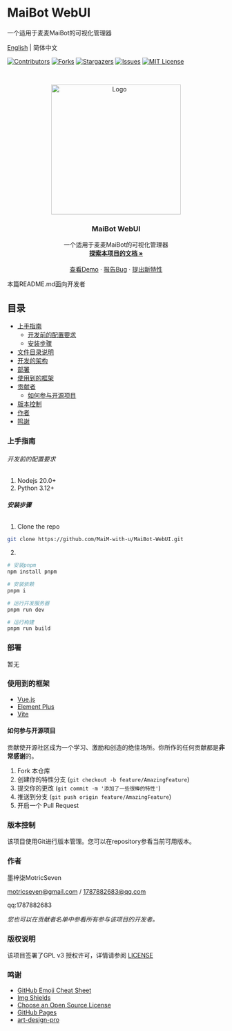 # MaiBot WebUI

一个适用于麦麦MaiBot的可视化管理器

[English](README.en.md) | 简体中文

<!-- PROJECT SHIELDS -->

[![Contributors][contributors-shield]][contributors-url]
[![Forks][forks-shield]][forks-url]
[![Stargazers][stars-shield]][stars-url]
[![Issues][issues-shield]][issues-url]
[![MIT License][license-shield]][license-url]

<!-- PROJECT LOGO -->
<br />

<p align="center">
  <a href="https://github.com/MaiM-with-u/MaiBot-WebUI/">
    <img src="images/logo.png" alt="Logo" width="300">
  </a>

  <h3 align="center">MaiBot WebUI</h3>
  <p align="center">
    一个适用于麦麦MaiBot的可视化管理器
    <br />
    <a href="https://github.com/MaiM-with-u/MaiBot-WebUI"><strong>探索本项目的文档 »</strong></a>
    <br />
    <br />
    <a href="https://github.com/MaiM-with-u/MaiBot-WebUI">查看Demo</a>
    ·
    <a href="https://github.com/MaiM-with-u/MaiBot-WebUI/issues">报告Bug</a>
    ·
    <a href="https://github.com/MaiM-with-u/MaiBot-WebUI/issues">提出新特性</a>
  </p>

</p>


 本篇README.md面向开发者
 
## 目录

- [上手指南](#上手指南)
  - [开发前的配置要求](#开发前的配置要求)
  - [安装步骤](#安装步骤)
- [文件目录说明](#文件目录说明)
- [开发的架构](#开发的架构)
- [部署](#部署)
- [使用到的框架](#使用到的框架)
- [贡献者](#贡献者)
  - [如何参与开源项目](#如何参与开源项目)
- [版本控制](#版本控制)
- [作者](#作者)
- [鸣谢](#鸣谢)

### 上手指南

###### 开发前的配置要求

1. Nodejs 20.0+
2. Python 3.12+

###### **安装步骤**

1. Clone the repo

```sh
git clone https://github.com/MaiM-with-u/MaiBot-WebUI.git
```

2. 
```sh
# 安装pnpm
npm install pnpm

# 安装依赖
pnpm i

# 运行开发服务器
pnpm run dev

# 运行构建
pnpm run build
```
<!-- 
### 文件目录说明

```
/
├── ARCHITECTURE.md
├── LICENSE.txt
├── README.md
├── /account/
├── /bbs/
├── /docs/
│  ├── /rules/
│  │  ├── backend.txt
│  │  └── frontend.txt
├── manage.py
├── /oa/
├── /static/
├── /templates/
├── useless.md
└── /util/

``` -->





<!-- ### 开发的架构 

请阅读[ARCHITECTURE.md](https://github.com/MaiM-with-u/MaiBot-WebUI/blob/master/ARCHITECTURE.md) 查阅为该项目的架构。 -->

### 部署

暂无

### 使用到的框架

- [Vue.js](https://cn.vuejs.org/)
- [Element Plus](https://element-plus.org/zh-CN/)
- [Vite](https://cn.vitejs.dev/)

<!-- ### 贡献者

请阅读**CONTRIBUTING.md** 查阅为该项目做出贡献的开发者。 -->

#### 如何参与开源项目

贡献使开源社区成为一个学习、激励和创造的绝佳场所。你所作的任何贡献都是**非常感谢**的。

1. Fork 本仓库
2. 创建你的特性分支 (`git checkout -b feature/AmazingFeature`)
3. 提交你的更改 (`git commit -m '添加了一些很棒的特性'`)
4. 推送到分支 (`git push origin feature/AmazingFeature`)
5. 开启一个 Pull Request



### 版本控制

该项目使用Git进行版本管理。您可以在repository参看当前可用版本。

### 作者

墨梓柒MotricSeven

motricseven@gmail.com / 1787882683@qq.com

qq:1787882683

 *您也可以在贡献者名单中参看所有参与该项目的开发者。*

### 版权说明

该项目签署了GPL v3 授权许可，详情请参阅 [LICENSE](https://github.com/MaiM-with-u/MaiBot-WebUI/blob/master/LICENSE)

### 鸣谢


- [GitHub Emoji Cheat Sheet](https://www.webpagefx.com/tools/emoji-cheat-sheet)
- [Img Shields](https://shields.io)
- [Choose an Open Source License](https://choosealicense.com)
- [GitHub Pages](https://pages.github.com)
- [art-design-pro](https://github.com/Daymychen/art-design-pro?tab=readme-ov-file)

<!-- links -->
[your-project-path]:MaiM-with-u/MaiBot-WebUI
[contributors-shield]: https://img.shields.io/github/contributors/MaiM-with-u/MaiBot-WebUI.svg?style=flat-square
[contributors-url]: https://github.com/MaiM-with-u/MaiBot-WebUI/graphs/contributors
[forks-shield]: https://img.shields.io/github/forks/MaiM-with-u/MaiBot-WebUI.svg?style=flat-square
[forks-url]: https://github.com/MaiM-with-u/MaiBot-WebUI/network/members
[stars-shield]: https://img.shields.io/github/stars/MaiM-with-u/MaiBot-WebUI.svg?style=flat-square
[stars-url]: https://github.com/MaiM-with-u/MaiBot-WebUI/stargazers
[issues-shield]: https://img.shields.io/github/issues/MaiM-with-u/MaiBot-WebUI.svg?style=flat-square
[issues-url]: https://img.shields.io/github/issues/MaiM-with-u/MaiBot-WebUI.svg
[license-shield]: https://img.shields.io/github/license/MaiM-with-u/MaiBot-WebUI.svg?style=flat-square
[license-url]: https://github.com/MaiM-with-u/MaiBot-WebUI/blob/master/LICENSE.txt
[linkedin-shield]: https://img.shields.io/badge/-LinkedIn-black.svg?style=flat-square&logo=linkedin&colorB=555

